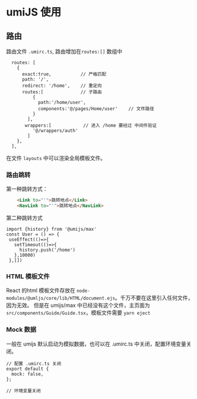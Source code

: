 # umiJS 使用
## 路由
路由文件 `.umirc.ts`, 路由增加在`routes:[]` 数组中
```tsx
  routes: [
    {
      exact:true,           // 严格匹配    
      path: '/',
      redirect: '/home',    // 重定向
      routes:[              // 子路由
          {
            path:'/home/user',
            components:'@/pages/Home/user'    // 文件路径
          }       
        ],
       wrappers:[            // 进入 /home 要经过 中间件验证
          '@/wrappers/auth'
        ]     
    },
  ],
```
在文件 `layouts` 中可以渲染全局模板文件。  
### 路由跳转  
第一种跳转方式：
```html
    <Link to="'">跳转地点</Link>
    <NavLink to="'">跳转地点</NavLink>
```
第二种跳转方式
 ```tsx
import {history} from '@umijs/max'
const User = () => {
  useEffect(()=>{
    setTimeout(()=>{
      history.push('/home')
    },10000)
  },[])
```
### HTML 模板文件
React 的html 模板文件存放在 `node-modules/@umljs/core/lib/HTML/document.ejs`。千万不要在这里引入任何文件，因为无效。
但是在 umijs/max 中已经没有这个文件，主页面为`src/components/Guide/Guide.tsx`，模板文件需要 `yarn eject`

### Mock 数据
一般在 umijs 默认启动为模拟数据，也可以在 .umirc.ts 中关闭，配置环境变量关闭。
```tsx
// 配置 .umirc.ts 关闭
export default {
  mock: false,
};

// 环境变量关闭
```

